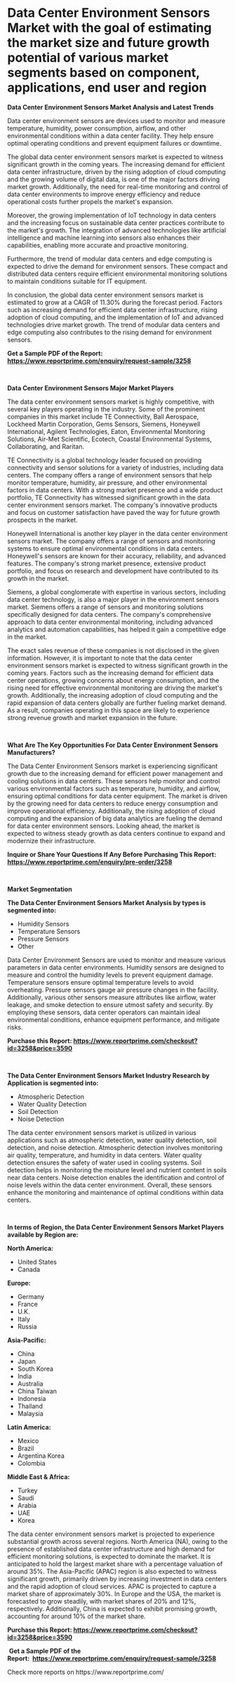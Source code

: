 <p><h1>Data Center Environment Sensors Market with the goal of estimating the market size and future growth potential of various market segments based on component, applications, end user and region</h1></p><p><strong>Data Center Environment Sensors Market Analysis and Latest Trends</strong></p>
<p><p>Data center environment sensors are devices used to monitor and measure temperature, humidity, power consumption, airflow, and other environmental conditions within a data center facility. They help ensure optimal operating conditions and prevent equipment failures or downtime.</p><p>The global data center environment sensors market is expected to witness significant growth in the coming years. The increasing demand for efficient data center infrastructure, driven by the rising adoption of cloud computing and the growing volume of digital data, is one of the major factors driving market growth. Additionally, the need for real-time monitoring and control of data center environments to improve energy efficiency and reduce operational costs further propels the market's expansion.</p><p>Moreover, the growing implementation of IoT technology in data centers and the increasing focus on sustainable data center practices contribute to the market's growth. The integration of advanced technologies like artificial intelligence and machine learning into sensors also enhances their capabilities, enabling more accurate and proactive monitoring.</p><p>Furthermore, the trend of modular data centers and edge computing is expected to drive the demand for environment sensors. These compact and distributed data centers require efficient environmental monitoring solutions to maintain conditions suitable for IT equipment.</p><p>In conclusion, the global data center environment sensors market is estimated to grow at a CAGR of 11.30% during the forecast period. Factors such as increasing demand for efficient data center infrastructure, rising adoption of cloud computing, and the implementation of IoT and advanced technologies drive market growth. The trend of modular data centers and edge computing also contributes to the rising demand for environment sensors.</p></p>
<p><strong>Get a Sample PDF of the Report:&nbsp; <a href="https://www.reportprime.com/enquiry/request-sample/3258">https://www.reportprime.com/enquiry/request-sample/3258</a></strong></p>
<p>&nbsp;</p>
<p><strong>Data Center Environment Sensors Major Market Players</strong></p>
<p><p>The data center environment sensors market is highly competitive, with several key players operating in the industry. Some of the prominent companies in this market include TE Connectivity, Ball Aerospace, Lockheed Martin Corporation, Gems Sensors, Siemens, Honeywell International, Agilent Technologies, Eaton, Environmental Monitoring Solutions, Air-Met Scientific, Ecotech, Coastal Environmental Systems, Collaborating, and Raritan.</p><p>TE Connectivity is a global technology leader focused on providing connectivity and sensor solutions for a variety of industries, including data centers. The company offers a range of environment sensors that help monitor temperature, humidity, air pressure, and other environmental factors in data centers. With a strong market presence and a wide product portfolio, TE Connectivity has witnessed significant growth in the data center environment sensors market. The company's innovative products and focus on customer satisfaction have paved the way for future growth prospects in the market.</p><p>Honeywell International is another key player in the data center environment sensors market. The company offers a range of sensors and monitoring systems to ensure optimal environmental conditions in data centers. Honeywell's sensors are known for their accuracy, reliability, and advanced features. The company's strong market presence, extensive product portfolio, and focus on research and development have contributed to its growth in the market.</p><p>Siemens, a global conglomerate with expertise in various sectors, including data center technology, is also a major player in the environment sensors market. Siemens offers a range of sensors and monitoring solutions specifically designed for data centers. The company's comprehensive approach to data center environmental monitoring, including advanced analytics and automation capabilities, has helped it gain a competitive edge in the market.</p><p>The exact sales revenue of these companies is not disclosed in the given information. However, it is important to note that the data center environment sensors market is expected to witness significant growth in the coming years. Factors such as the increasing demand for efficient data center operations, growing concerns about energy consumption, and the rising need for effective environmental monitoring are driving the market's growth. Additionally, the increasing adoption of cloud computing and the rapid expansion of data centers globally are further fueling market demand. As a result, companies operating in this space are likely to experience strong revenue growth and market expansion in the future.</p></p>
<p>&nbsp;</p>
<p><strong>What Are The Key Opportunities For Data Center Environment Sensors Manufacturers?</strong></p>
<p><p>The Data Center Environment Sensors market is experiencing significant growth due to the increasing demand for efficient power management and cooling solutions in data centers. These sensors help monitor and control various environmental factors such as temperature, humidity, and airflow, ensuring optimal conditions for data center equipment. The market is driven by the growing need for data centers to reduce energy consumption and improve operational efficiency. Additionally, the rising adoption of cloud computing and the expansion of big data analytics are fueling the demand for data center environment sensors. Looking ahead, the market is expected to witness steady growth as data centers continue to expand and modernize their infrastructure.</p></p>
<p><strong>Inquire or Share Your Questions If Any Before Purchasing This Report: <a href="https://www.reportprime.com/enquiry/pre-order/3258">https://www.reportprime.com/enquiry/pre-order/3258</a></strong></p>
<p>&nbsp;</p>
<p><strong>Market Segmentation</strong></p>
<p><strong>The Data Center Environment Sensors Market Analysis by types is segmented into:</strong></p>
<p><ul><li>Humidity Sensors</li><li>Temperature Sensors</li><li>Pressure Sensors</li><li>Other</li></ul></p>
<p><p>Data Center Environment Sensors are used to monitor and measure various parameters in data center environments. Humidity sensors are designed to measure and control the humidity levels to prevent equipment damage. Temperature sensors ensure optimal temperature levels to avoid overheating. Pressure sensors gauge air pressure changes in the facility. Additionally, various other sensors measure attributes like airflow, water leakage, and smoke detection to ensure utmost safety and security. By employing these sensors, data center operators can maintain ideal environmental conditions, enhance equipment performance, and mitigate risks.</p></p>
<p><strong>Purchase this Report:&nbsp;<a href="https://www.reportprime.com/checkout?id=3258&price=3590">https://www.reportprime.com/checkout?id=3258&price=3590</a></strong></p>
<p>&nbsp;</p>
<p><strong>The Data Center Environment Sensors Market Industry Research by Application is segmented into:</strong></p>
<p><ul><li>Atmospheric Detection</li><li>Water Quality Detection</li><li>Soil Detection</li><li>Noise Detection</li></ul></p>
<p><p>The data center environment sensors market is utilized in various applications such as atmospheric detection, water quality detection, soil detection, and noise detection. Atmospheric detection involves monitoring air quality, temperature, and humidity in data centers. Water quality detection ensures the safety of water used in cooling systems. Soil detection helps in monitoring the moisture level and nutrient content in soils near data centers. Noise detection enables the identification and control of noise levels within the data center environment. Overall, these sensors enhance the monitoring and maintenance of optimal conditions within data centers.</p></p>
<p>&nbsp;</p>
<p><strong>In terms of Region, the Data Center Environment Sensors Market Players available by Region are:</strong></p>
<p>
    <p> <strong> North America: </strong>
        <ul>
            <li>United States</li>
            <li>Canada</li>
        </ul>
        </p> 
    <p> <strong> Europe: </strong>
        <ul>
            <li>Germany</li>
            <li>France</li>
            <li>U.K.</li>
            <li>Italy</li>
            <li>Russia</li>
        </ul>
        </p> 
    <p> <strong> Asia-Pacific: </strong>
        <ul>
            <li>China</li>
            <li>Japan</li>
            <li>South Korea</li>
            <li>India</li>
            <li>Australia</li>
            <li>China Taiwan</li>
            <li>Indonesia</li>
            <li>Thailand</li>
            <li>Malaysia</li>
        </ul>
        </p> 
    <p> <strong> Latin America: </strong>
        <ul>
            <li>Mexico</li>
            <li>Brazil</li>
            <li>Argentina Korea</li>
            <li>Colombia</li>
        </ul>
        </p> 
    <p> <strong> Middle East & Africa: </strong>
        <ul>
            <li>Turkey</li>
            <li>Saudi</li>
            <li>Arabia</li>
            <li>UAE</li>
            <li>Korea</li>
        </ul>
    </p>
    </p>
<p><p>The data center environment sensors market is projected to experience substantial growth across several regions. North America (NA), owing to the presence of established data center infrastructure and high demand for efficient monitoring solutions, is expected to dominate the market. It is anticipated to hold the largest market share with a percentage valuation of around 35%. The Asia-Pacific (APAC) region is also expected to witness significant growth, primarily driven by increasing investment in data centers and the rapid adoption of cloud services. APAC is projected to capture a market share of approximately 30%. In Europe and the USA, the market is forecasted to grow steadily, with market shares of 20% and 12%, respectively. Additionally, China is expected to exhibit promising growth, accounting for around 10% of the market share.</p></p>
<p><strong>Purchase this Report: <a href="https://www.reportprime.com/checkout?id=3258&price=3590">https://www.reportprime.com/checkout?id=3258&price=3590</a></strong></p>
<p>&nbsp;<strong>Get a Sample PDF of the Report:&nbsp;&nbsp;<a href="https://www.reportprime.com/enquiry/request-sample/3258">https://www.reportprime.com/enquiry/request-sample/3258</a></strong></p>
<p><strong></strong></p>
<p>Check more reports on https://www.reportprime.com/</p>